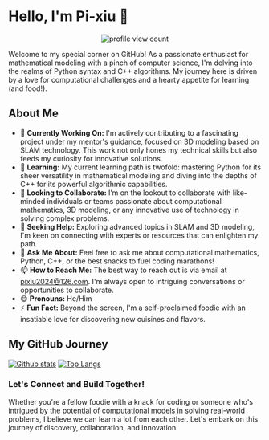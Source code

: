 # Hello, I'm Pi-xiu 👋

<p align="center">
  <img src="https://komarev.com/ghpvc/?username=zzyss-marker" alt="profile view count">
</p>

Welcome to my special corner on GitHub! As a passionate enthusiast for mathematical modeling with a pinch of computer science, I'm delving into the realms of Python syntax and C++ algorithms. My journey here is driven by a love for computational challenges and a hearty appetite for learning (and food!).

## About Me

- 🔭 **Currently Working On:** I'm actively contributing to a fascinating project under my mentor's guidance, focused on 3D modeling based on SLAM technology. This work not only hones my technical skills but also feeds my curiosity for innovative solutions.
- 🌱 **Learning:** My current learning path is twofold: mastering Python for its sheer versatility in mathematical modeling and diving into the depths of C++ for its powerful algorithmic capabilities.
- 👯 **Looking to Collaborate:** I’m on the lookout to collaborate with like-minded individuals or teams passionate about computational mathematics, 3D modeling, or any innovative use of technology in solving complex problems.
- 🤔 **Seeking Help:** Exploring advanced topics in SLAM and 3D modeling, I'm keen on connecting with experts or resources that can enlighten my path.
- 💬 **Ask Me About:** Feel free to ask me about computational mathematics, Python, C++, or the best snacks to fuel coding marathons!
- 📫 **How to Reach Me:** The best way to reach out is via email at pixiu2024@126.com. I'm always open to intriguing conversations or opportunities to collaborate.
- 😄 **Pronouns:** He/Him
- ⚡ **Fun Fact:** Beyond the screen, I'm a self-proclaimed foodie with an insatiable love for discovering new cuisines and flavors. 

## My GitHub Journey

[![Github stats](https://github-readme-stats.vercel.app/api?username=zzyss-marker&show_icons=true&include_all_commits=true)](https://github.com/zzyss-marker/github-readme-stats)
[![Top Langs](https://github-readme-stats.vercel.app/api/top-langs/?username=zzyss-marker&layout=compact)](https://github.com/zzyss-marker/github-readme-stats)


### Let's Connect and Build Together!

Whether you're a fellow foodie with a knack for coding or someone who's intrigued by the potential of computational models in solving real-world problems, I believe we can learn a lot from each other. Let's embark on this journey of discovery, collaboration, and innovation.
